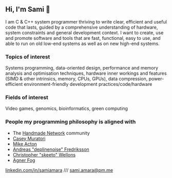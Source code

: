 ## Hi, I'm Sami :wave:

I am C & C++ system programmer thriving to write clear, efficient and useful code that lasts, guided by a comprehensive understanding of hardware, system constraints and general development context. I want to create, use and promote software and tools that are fast, functional, easy to use, and able to run on old low-end systems as well as on new high-end systems.

### Topics of interest
Systems programming, data-oriented design, performance and memory analysis and optimisation techniques, hardware inner workings and features (SIMD & other intrinsics, memory, CPUs, GPUs), data compression, power-efficient environment-friendly development practices/code/hardware

### Fields of interest
Video games, genomics, bioinformatics, green computing

### People my programming philosophy is aligned with
- The [Handmade Network](https://handmade.network/) community
- [Casey Muratori](https://youtu.be/A2dxjOjWHxQ)
- [Mike Acton](https://youtu.be/rX0ItVEVjHc)
- [Andreas "deplinenoise" Fredriksson](https://guide.handmade-seattle.com/c/2021/context-is-everything/)
- [Christopher "skeeto" Wellons](https://nullprogram.com/)
- [Agner Fog](https://www.agner.org/optimize/)

[linkedin.com/in/samiamara](https://www.linkedin.com/in/samiamara) /// [sami.amara@pm.me](mailto:sami.amara@pm.me)

